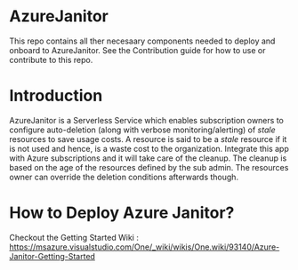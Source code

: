 # AzureJanitor

This repo contains all ther necesaary components needed to deploy and onboard to AzureJanitor. See the Contribution guide for how to use or contribute to this repo.


# Introduction

AzureJanitor is a Serverless Service which enables subscription owners to configure auto-deletion (along with verbose monitoring/alerting) of _stale_ resources to save usage costs. A resource is said to be a _stale_ resource if it is not used and hence, is a waste cost to the organization. Integrate this app with Azure subscriptions and it will take care of the cleanup. The cleanup is based on the age of the resources defined by the sub admin. The resources owner can override the deletion conditions afterwards though.

# How to Deploy Azure Janitor?

Checkout the Getting Started Wiki : https://msazure.visualstudio.com/One/_wiki/wikis/One.wiki/93140/Azure-Janitor-Getting-Started
